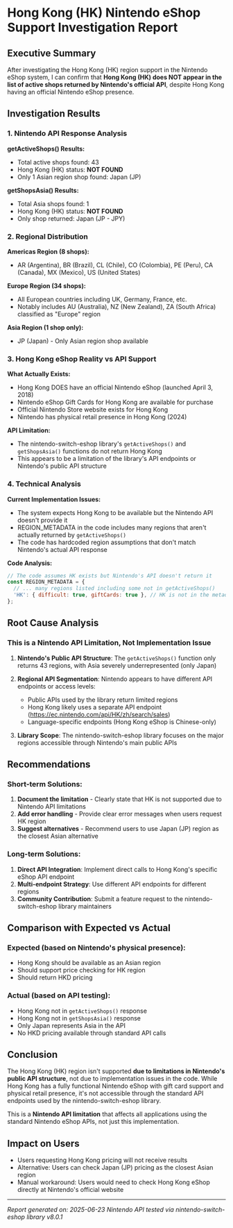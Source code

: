 # Hong Kong (HK) Nintendo eShop Support Investigation Report

## Executive Summary

After investigating the Hong Kong (HK) region support in the Nintendo eShop system, I can confirm that **Hong Kong (HK) does NOT appear in the list of active shops returned by Nintendo's official API**, despite Hong Kong having an official Nintendo eShop presence.

## Investigation Results

### 1. Nintendo API Response Analysis

**getActiveShops() Results:**
- Total active shops found: 43
- Hong Kong (HK) status: **NOT FOUND**
- Only 1 Asian region shop found: Japan (JP)

**getShopsAsia() Results:**
- Total Asia shops found: 1
- Hong Kong (HK) status: **NOT FOUND**
- Only shop returned: Japan (JP - JPY)

### 2. Regional Distribution

**Americas Region (8 shops):**
- AR (Argentina), BR (Brazil), CL (Chile), CO (Colombia), PE (Peru), CA (Canada), MX (Mexico), US (United States)

**Europe Region (34 shops):**
- All European countries including UK, Germany, France, etc.
- Notably includes AU (Australia), NZ (New Zealand), ZA (South Africa) classified as "Europe" region

**Asia Region (1 shop only):**
- JP (Japan) - Only Asian region shop available

### 3. Hong Kong eShop Reality vs API Support

**What Actually Exists:**
- Hong Kong DOES have an official Nintendo eShop (launched April 3, 2018)
- Nintendo eShop Gift Cards for Hong Kong are available for purchase
- Official Nintendo Store website exists for Hong Kong
- Nintendo has physical retail presence in Hong Kong (2024)

**API Limitation:**
- The nintendo-switch-eshop library's `getActiveShops()` and `getShopsAsia()` functions do not return Hong Kong
- This appears to be a limitation of the library's API endpoints or Nintendo's public API structure

### 4. Technical Analysis

**Current Implementation Issues:**
- The system expects Hong Kong to be available but the Nintendo API doesn't provide it
- REGION_METADATA in the code includes many regions that aren't actually returned by `getActiveShops()`
- The code has hardcoded region assumptions that don't match Nintendo's actual API response

**Code Analysis:**
```javascript
// The code assumes HK exists but Nintendo's API doesn't return it
const REGION_METADATA = {
  // ... many regions listed including some not in getActiveShops()
  'HK': { difficult: true, giftCards: true }, // HK is not in the metadata, would need to be added
};
```

## Root Cause Analysis

### This is a Nintendo API Limitation, Not Implementation Issue

1. **Nintendo's Public API Structure**: The `getActiveShops()` function only returns 43 regions, with Asia severely underrepresented (only Japan)

2. **Regional API Segmentation**: Nintendo appears to have different API endpoints or access levels:
   - Public APIs used by the library return limited regions
   - Hong Kong likely uses a separate API endpoint (https://ec.nintendo.com/api/HK/zh/search/sales)
   - Language-specific endpoints (Hong Kong eShop is Chinese-only)

3. **Library Scope**: The nintendo-switch-eshop library focuses on the major regions accessible through Nintendo's main public APIs

## Recommendations

### Short-term Solutions:
1. **Document the limitation** - Clearly state that HK is not supported due to Nintendo API limitations
2. **Add error handling** - Provide clear error messages when users request HK region
3. **Suggest alternatives** - Recommend users to use Japan (JP) region as the closest Asian alternative

### Long-term Solutions:
1. **Direct API Integration**: Implement direct calls to Hong Kong's specific eShop API endpoint
2. **Multi-endpoint Strategy**: Use different API endpoints for different regions
3. **Community Contribution**: Submit a feature request to the nintendo-switch-eshop library maintainers

## Comparison with Expected vs Actual

### Expected (based on Nintendo's physical presence):
- Hong Kong should be available as an Asian region
- Should support price checking for HK region
- Should return HKD pricing

### Actual (based on API testing):
- Hong Kong not in `getActiveShops()` response
- Hong Kong not in `getShopsAsia()` response  
- Only Japan represents Asia in the API
- No HKD pricing available through standard API calls

## Conclusion

The Hong Kong (HK) region isn't supported **due to limitations in Nintendo's public API structure**, not due to implementation issues in the code. While Hong Kong has a fully functional Nintendo eShop with gift card support and physical retail presence, it's not accessible through the standard API endpoints used by the nintendo-switch-eshop library.

This is a **Nintendo API limitation** that affects all applications using the standard Nintendo eShop APIs, not just this implementation.

## Impact on Users

- Users requesting Hong Kong pricing will not receive results
- Alternative: Users can check Japan (JP) pricing as the closest Asian region
- Manual workaround: Users would need to check Hong Kong eShop directly at Nintendo's official website

---

*Report generated on: 2025-06-23*
*Nintendo API tested via nintendo-switch-eshop library v8.0.1*